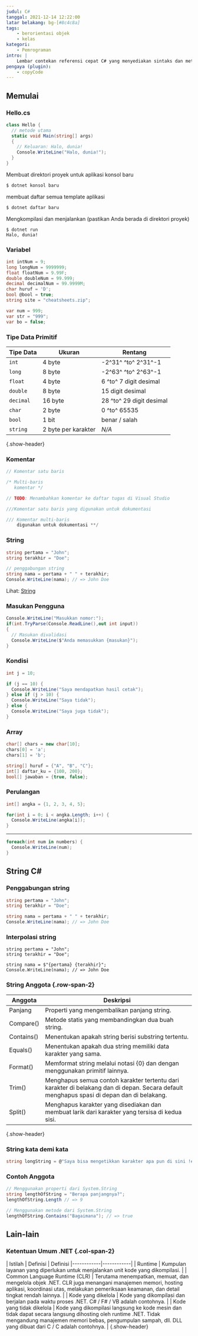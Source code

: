```yaml
---
judul: C#
tanggal: 2021-12-14 12:22:00
latar belakang: bg-[#8c4c8a]
tags:
    - berorientasi objek
    - kelas
kategori:
    - Pemrograman
intro: |
    Lembar contekan referensi cepat C# yang menyediakan sintaks dan metode dasar.
pengaya (plugin):
    - copyCode
---
```



Memulai
--------

### Hello.cs
```cs
class Hello {
  // metode utama
  static void Main(string[] args)
  {
    // Keluaran: Halo, dunia!
    Console.WriteLine("Halo, dunia!");
  }
}
```

Membuat direktori proyek untuk aplikasi konsol baru
```cs
$ dotnet konsol baru
```

membuat daftar semua template aplikasi
```cs
$ dotnet daftar baru
```

Mengkompilasi dan menjalankan (pastikan Anda berada di direktori proyek)
```shell script
$ dotnet run
Halo, dunia!
```



### Variabel
```cs
int intNum = 9;
long longNum = 9999999;
float floatNum = 9.99F;
double doubleNum = 99.999;
decimal decimalNum = 99.9999M;
char huruf = 'D';
bool @bool = true;
string site = "cheatsheets.zip";

var num = 999;
var str = "999";
var bo = false;
```


### Tipe Data Primitif
| Tipe Data | Ukuran | Rentang |
| --------- | ---------------- | ----------------------- |
| `int` | 4 byte | -2^31^ ^to^ 2^31^-1 |
| `long` | 8 byte | -2^63^ ^to^ 2^63^-1 |
| `float` | 4 byte | 6 ^to^ 7 digit desimal |
| `double` | 8 byte | 15 digit desimal |
| `decimal` | 16 byte | 28 ^to^ 29 digit desimal |
| `char` | 2 byte | 0 ^to^ 65535 |
| `bool` | 1 bit | benar / salah |
| `string` | 2 byte per karakter | _N/A_ |
{.show-header}



### Komentar
```cs
// Komentar satu baris

/* Multi-baris
   komentar */

// TODO: Menambahkan komentar ke daftar tugas di Visual Studio

///Komentar satu baris yang digunakan untuk dokumentasi

/// Komentar multi-baris
    digunakan untuk dokumentasi **/

```


### String
```cs
string pertama = "John";
string terakhir = "Doe";

// penggabungan string
string nama = pertama + " " + terakhir;
Console.WriteLine(nama); // => John Doe
```
Lihat: [String](#c-string)

### Masukan Pengguna
```cs
Console.WriteLine("Masukkan nomor:");
if(int.TryParse(Console.ReadLine(),out int input))
{
  // Masukan divalidasi
  Console.WriteLine($"Anda memasukkan {masukan}");
}
```


### Kondisi
```cs
int j = 10;

if (j == 10) {
  Console.WriteLine("Saya mendapatkan hasil cetak");
} else if (j > 10) {
  Console.WriteLine("Saya tidak");
} else {
  Console.WriteLine("Saya juga tidak");
}
```


### Array
```cs
char[] chars = new char[10];
chars[0] = 'a';
chars[1] = 'b';

string[] huruf = {"A", "B", "C"};
int[] daftar_ku = {100, 200};
bool[] jawaban = {true, false};
```


### Perulangan
```cs
int[] angka = {1, 2, 3, 4, 5};

for(int i = 0; i < angka.Length; i++) {
  Console.WriteLine(angka[i]);
}
```
---
``` cs
foreach(int num in numbers) {
  Console.WriteLine(num);
}
```





String C#
----------------

### Penggabungan string
```cs
string pertama = "John";
string terakhir = "Doe";

string nama = pertama + " " + terakhir;
Console.WriteLine(nama); // => John Doe
```

### Interpolasi string
``` ###
string pertama = "John";
string terakhir = "Doe";

string nama = $"{pertama} {terakhir}";
Console.WriteLine(nama); // => John Doe
```

### String Anggota {.row-span-2}
| Anggota | Deskripsi |
|------------ |-------------|
| Panjang | Properti yang mengembalikan panjang string.         |
| Compare() | Metode statis yang membandingkan dua buah string.  |
| Contains() | Menentukan apakah string berisi substring tertentu. |
| Equals() | Menentukan apakah dua string memiliki data karakter yang sama. |
| Format() | Memformat string melalui notasi {0} dan dengan menggunakan primitif lainnya. |
| Trim() | Menghapus semua contoh karakter tertentu dari karakter di belakang dan di depan. Secara default menghapus spasi di depan dan di belakang. |
| Split() | Menghapus karakter yang disediakan dan membuat larik dari karakter yang tersisa di kedua sisi. |
{.show-header}


### String kata demi kata
```cs {.wrap}
string longString = @"Saya bisa mengetikkan karakter apa pun di sini !#@$%^&*()__+ '' \n \t kecuali tanda kutip ganda dan saya akan dianggap secara harfiah. Saya bahkan bekerja dengan beberapa baris.";
```


### Contoh Anggota
```cs
// Menggunakan properti dari System.String
string lengthOfString = "Berapa panjangnya?";
lengthOfString.Length // => 9

// Menggunakan metode dari System.String
lengthOfString.Contains("Bagaimana"); // => true
```




Lain-lain
-----------

### Ketentuan Umum .NET {.col-span-2}

| Istilah | Definisi | Definisi
|------------|------------|
| Runtime | Kumpulan layanan yang diperlukan untuk menjalankan unit kode yang dikompilasi. |
| Common Language Runtime (CLR) | Terutama menempatkan, memuat, dan mengelola objek .NET. CLR juga menangani manajemen memori, hosting aplikasi, koordinasi utas, melakukan pemeriksaan keamanan, dan detail tingkat rendah lainnya. |
| Kode yang dikelola | Kode yang dikompilasi dan berjalan pada waktu proses .NET. C# / F# / VB adalah contohnya. |
| Kode yang tidak dikelola | Kode yang dikompilasi langsung ke kode mesin dan tidak dapat secara langsung dihosting oleh runtime .NET. Tidak mengandung manajemen memori bebas, pengumpulan sampah, dll. DLL yang dibuat dari C / C adalah contohnya. |
{.show-header}


